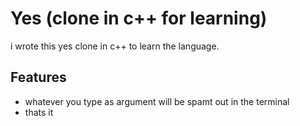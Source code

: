
# Yes (clone in c++ for learning)

i wrote this yes clone in c++ to learn the language.



## Features

- whatever you type as argument will be spamt out in the terminal
- thats it

